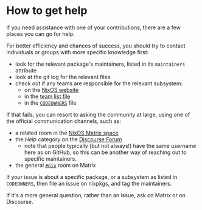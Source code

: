 # How to get help

If you need assistance with one of your contributions, there are a few places you
can go for help.

For better efficiency and chances of success, you should try to contact individuals or groups with more specific knowledge first:
  - look for the relevant package's maintainers, listed in its `maintainers` attribute
  - look at the git log for the relevant files
  - check out if any teams are responsible for the relevant subsystem:
    - on the [NixOS website](https://nixos.org/community/#governance-teams)
    - in the [team list file](https://github.com/NixOS/nixpkgs/blob/master/maintainers/team-list.nix)
    - in the [`CODEOWNERS`](https://github.com/NixOS/nixpkgs/blob/master/.github/CODEOWNERS) file

If that fails, you can resort to asking the community at large, using one of the official
communication channels, such as:
  - a related room in the [NixOS Matrix space](https://matrix.to/#/#community:nixos.org)
  - the *Help* category on the [Discourse Forum](https://discourse.nixos.org/c/learn/9)
    - note that people typically (but not always!) have the same username here as on
      GitHub, so this can be another way of reaching out to specific maintainers.
  - the general [`#nix`](https://matrix.to/#/#nix:nixos.org) room on Matrix

If your issue is about a specific package, or a subsystem as listed in `CODEOWNERS`, then file an issue on nixpkgs, and tag the
maintainers.

If it's a more general question, rather than an issue, ask on Matrix or on Discourse.
